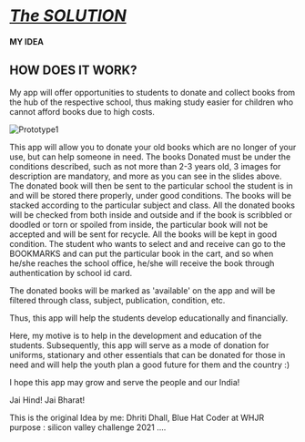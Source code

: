 # **<u>*The SOLUTION*</u>**

#### MY IDEA

## **HOW DOES IT WORK?**

My app will offer opportunities to students to donate and collect books from the hub of the respective school, thus making study easier for children who cannot  afford books due to high costs. 

![Prototype1](https://DhRiTi.github.com/PROTOTYPE/1.5.png)

This app will allow you to donate your old books which are no longer of your use, but can help someone in need. The books Donated must be under the conditions described, such as not more than 2-3 years old, 3 images for description are mandatory, and more as you can see in the slides above. The donated book will then be sent to the particular school the student is in and will be stored there properly, under good conditions. The books will be stacked according to the particular subject and class. All the donated books will be checked from both inside and outside and if the book is scribbled or doodled or torn or spoiled from inside, the particular book will not be accepted and will be sent for recycle. All the books will be kept in good condition. The student who wants to select and and receive can go to the BOOKMARKS and can put the particular book in the cart, and so when he/she reaches the school office, he/she will receive the book through authentication by school id card.

The donated books will be marked as 'available' on the app and will be filtered through class, subject, publication, condition, etc.

Thus, this app will help the students develop educationally and financially.

Here, my motive is to help in the development and education of the students.
Subsequently, this app will serve as a mode of donation for uniforms, stationary and other essentials that can be donated for those in need and will help the youth plan a good future for them and the country :)

I hope this app may grow and serve the people and our India!

Jai Hind! Jai Bharat!

 
 
  
 
This is the original Idea by me:
Dhriti Dhall,
Blue Hat Coder at WHJR
purpose : silicon valley challenge 2021
....



